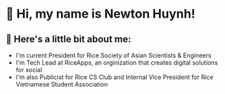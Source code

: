 # 👋 Hi, my name is Newton Huynh!

## 🚀 Here's a little bit about me:
- I'm current President for Rice Society of Asian Scientists & Engineers
- I'm Tech Lead at RiceApps, an orginization that creates digital solutions for social 
- I'm also Publicist for Rice CS Club and Internal Vice President for Rice Vietnamese Student Association

<!---
newton-huynh/newton-huynh is a ✨ special ✨ repository because its `README.md` (this file) appears on your GitHub profile.
You can click the Preview link to take a look at your changes.
--->
